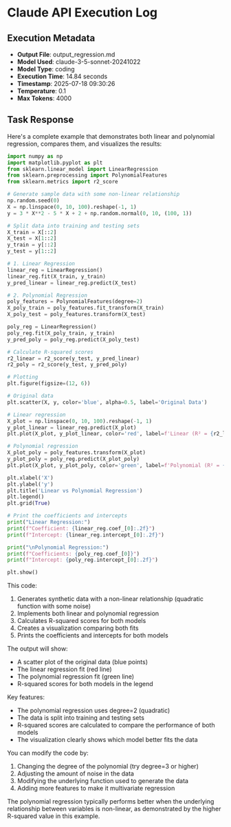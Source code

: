 # Claude API Execution Log

## Execution Metadata

- **Output File**: output_regression.md
- **Model Used**: claude-3-5-sonnet-20241022
- **Model Type**: coding
- **Execution Time**: 14.84 seconds
- **Timestamp**: 2025-07-18 09:30:26
- **Temperature**: 0.1
- **Max Tokens**: 4000

## Task Response

Here's a complete example that demonstrates both linear and polynomial regression, compares them, and visualizes the results:

```python
import numpy as np
import matplotlib.pyplot as plt
from sklearn.linear_model import LinearRegression
from sklearn.preprocessing import PolynomialFeatures
from sklearn.metrics import r2_score

# Generate sample data with some non-linear relationship
np.random.seed(0)
X = np.linspace(0, 10, 100).reshape(-1, 1)
y = 3 * X**2 - 5 * X + 2 + np.random.normal(0, 10, (100, 1))

# Split data into training and testing sets
X_train = X[::2]
X_test = X[1::2]
y_train = y[::2]
y_test = y[1::2]

# 1. Linear Regression
linear_reg = LinearRegression()
linear_reg.fit(X_train, y_train)
y_pred_linear = linear_reg.predict(X_test)

# 2. Polynomial Regression
poly_features = PolynomialFeatures(degree=2)
X_poly_train = poly_features.fit_transform(X_train)
X_poly_test = poly_features.transform(X_test)

poly_reg = LinearRegression()
poly_reg.fit(X_poly_train, y_train)
y_pred_poly = poly_reg.predict(X_poly_test)

# Calculate R-squared scores
r2_linear = r2_score(y_test, y_pred_linear)
r2_poly = r2_score(y_test, y_pred_poly)

# Plotting
plt.figure(figsize=(12, 6))

# Original data
plt.scatter(X, y, color='blue', alpha=0.5, label='Original Data')

# Linear regression
X_plot = np.linspace(0, 10, 100).reshape(-1, 1)
y_plot_linear = linear_reg.predict(X_plot)
plt.plot(X_plot, y_plot_linear, color='red', label=f'Linear (R² = {r2_linear:.3f})')

# Polynomial regression
X_plot_poly = poly_features.transform(X_plot)
y_plot_poly = poly_reg.predict(X_plot_poly)
plt.plot(X_plot, y_plot_poly, color='green', label=f'Polynomial (R² = {r2_poly:.3f})')

plt.xlabel('X')
plt.ylabel('y')
plt.title('Linear vs Polynomial Regression')
plt.legend()
plt.grid(True)

# Print the coefficients and intercepts
print("Linear Regression:")
print(f"Coefficient: {linear_reg.coef_[0]:.2f}")
print(f"Intercept: {linear_reg.intercept_[0]:.2f}")

print("\nPolynomial Regression:")
print(f"Coefficients: {poly_reg.coef_[0]}")
print(f"Intercept: {poly_reg.intercept_[0]:.2f}")

plt.show()
```

This code:

1. Generates synthetic data with a non-linear relationship (quadratic function with some noise)
2. Implements both linear and polynomial regression
3. Calculates R-squared scores for both models
4. Creates a visualization comparing both fits
5. Prints the coefficients and intercepts for both models

The output will show:
- A scatter plot of the original data (blue points)
- The linear regression fit (red line)
- The polynomial regression fit (green line)
- R-squared scores for both models in the legend

Key features:
- The polynomial regression uses degree=2 (quadratic)
- The data is split into training and testing sets
- R-squared scores are calculated to compare the performance of both models
- The visualization clearly shows which model better fits the data

You can modify the code by:
1. Changing the degree of the polynomial (try degree=3 or higher)
2. Adjusting the amount of noise in the data
3. Modifying the underlying function used to generate the data
4. Adding more features to make it multivariate regression

The polynomial regression typically performs better when the underlying relationship between variables is non-linear, as demonstrated by the higher R-squared value in this example.